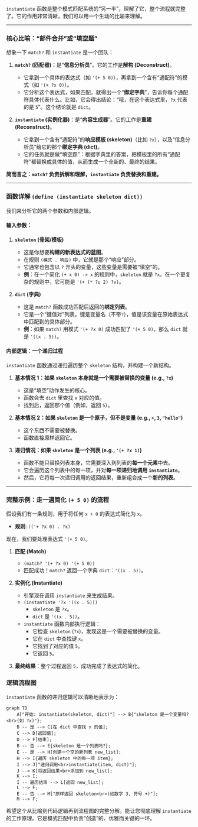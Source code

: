 

`instantiate` 函数是整个模式匹配系统的“另一半”，理解了它，整个流程就完整了。它的作用非常清晰，我们可以用一个生动的比喻来理解。

-----

### 核心比喻：“邮件合并”或“填空题”

想象一下 `match?` 和 `instantiate` 是一个团队：

1.  **`match?` (匹配器)**：是“**信息分析员**”。它的工作是**解构 (Deconstruct)**。

      * 它拿到一个具体的表达式（如 `'(+ 5 0)`），再拿到一个含有“通配符”的模式（如 `'(+ ?x 0)`）。
      * 它分析这个表达式，如果匹配，就得出一个“**绑定字典**”，告诉你每个通配符具体代表什么。比如，它会得出结论：“哦，在这个表达式里，`?x` 代表的是 `5`”。这个结论就是 `dict`。

2.  **`instantiate` (实例化器)**：是“**内容生成器**”。它的工作是**重建 (Reconstruct)**。

      * 它拿到一个含有“通配符”的**响应模板 (skeleton)**（比如 `?x`），以及“信息分析员”给它的那个**绑定字典 (dict)**。
      * 它的任务就是做“填空题”：根据字典里的答案，把模板里的所有“通配符”都替换成具体的值，从而生成一个全新的、最终的结果。

**简而言之：`match?` 负责拆解和理解，`instantiate` 负责替换和重建。**

-----

### 函数详解 `(define (instantiate skeleton dict))`

我们来分析它的两个参数和内部逻辑。

#### 输入参数：

1.  **`skeleton` (骨架/模板)**

      * 这是你想要**构建的新表达式的蓝图**。
      * 在规则 `(模式 . 响应)` 中，它就是那个“响应”部分。
      * 它通常也包含以 `?` 开头的变量，这些变量是需要被“填空”的。
      * **例**：在一个简化 `(+ x 0) -> x` 的规则中，`skeleton` 就是 `?x`。在一个更复杂的规则中，它可能是 `'(+ (* ?u 2) ?v)`。

2.  **`dict` (字典)**

      * 这是 `match?` 函数成功匹配后返回的**绑定列表**。
      * 它是一个“键值对”列表，键是变量名（不带`?`），值是该变量在原始表达式中匹配到的具体部分。
      * **例**：如果 `match?` 用模式 `'(+ ?x 0)` 成功匹配了 `'(+ 5 0)`，那么 `dict` 就是 `'((x . 5))`。

#### 内部逻辑：一个递归过程

`instantiate` 函数通过递归遍历整个 `skeleton` 结构，并构建一个新结构。

1.  **基本情况 1：如果 `skeleton` 本身就是一个需要被替换的变量 (e.g., `?x`)**

      * 这是“填空”动作发生的核心。
      * 函数会去 `dict` 里查找 `x` 对应的值。
      * 找到后，返回那个值（例如，返回 `5`）。

2.  **基本情况 2：如果 `skeleton` 是一个原子，但不是变量 (e.g., `+`, `3`, `"hello"`)**

      * 这个东西不需要被替换。
      * 函数直接原样返回它。

3.  **递归情况：如果 `skeleton` 是一个列表 (e.g., `'(+ ?x 1)`)**

      * 函数不能只替换列表本身，它需要深入到列表的**每一个元素**中去。
      * 它会遍历这个列表中的每一项，并对**每一项递归地调用 `instantiate`**。
      * 然后，它将每一次递归调用的返回结果，重新组合成一个**新的列表**。

-----

### 完整示例：走一遍简化 `(+ 5 0)` 的流程

假设我们有一条规则，用于将任何 `x + 0` 的表达式简化为 `x`。

  * **规则**: `(('+ ?x 0) . ?x)`

现在，我们要处理表达式 `'(+ 5 0)`。

1.  **匹配 (Match)**

      * `(match? '(+ ?x 0) '(+ 5 0))`
      * 匹配成功！`match?` 返回一个字典 `dict`：`'((x . 5))`。

2.  **实例化 (Instantiate)**

      * 引擎现在调用 `instantiate` 来生成结果。
      * `(instantiate '?x '((x . 5)))`
          * `skeleton` 是 `?x`。
          * `dict` 是 `'((x . 5))`。
      * `instantiate` 函数内部执行逻辑：
          * 它检查 `skeleton` (`?x`)，发现这是一个需要被替换的变量。
          * 它在 `dict` 中查找键 `x`。
          * 它找到了对应的值 `5`。
          * 它返回 `5`。

3.  **最终结果**：整个过程返回 `5`，成功完成了表达式的简化。

### 逻辑流程图

`instantiate` 函数的递归逻辑可以清晰地表示为：

```mermaid
graph TD
    A["开始: instantiate(skeleton, dict)"] --> B{"skeleton 是一个变量吗?<br>(如 ?x)"};
    B -- 是 --> C[在 dict 中查找 x 的值];
    C --> D[返回值];
    D --> F[结束];
    B -- 否 --> E{skeleton 是一个列表吗?};
    E -- 是 --> H[创建一个空的新列表 new_list];
    H --> I{遍历 skeleton 中的每一项 item};
    I --> J["递归调用<br>instantiate(item, dict)"];
    J --> K[将返回结果<br>添加到 new_list];
    K --> I;
    I -- 遍历结束 --> L[返回 new_list];
    L --> F;
    E -- 否 --> M["原样返回 skeleton<br>(如数字 3, 符号 +)"];
    M --> F;
```

希望这个从比喻到代码逻辑再到流程图的完整分解，能让您彻底理解 `instantiate` 的工作原理。它是模式匹配中负责“创造”的、优雅而关键的一环。